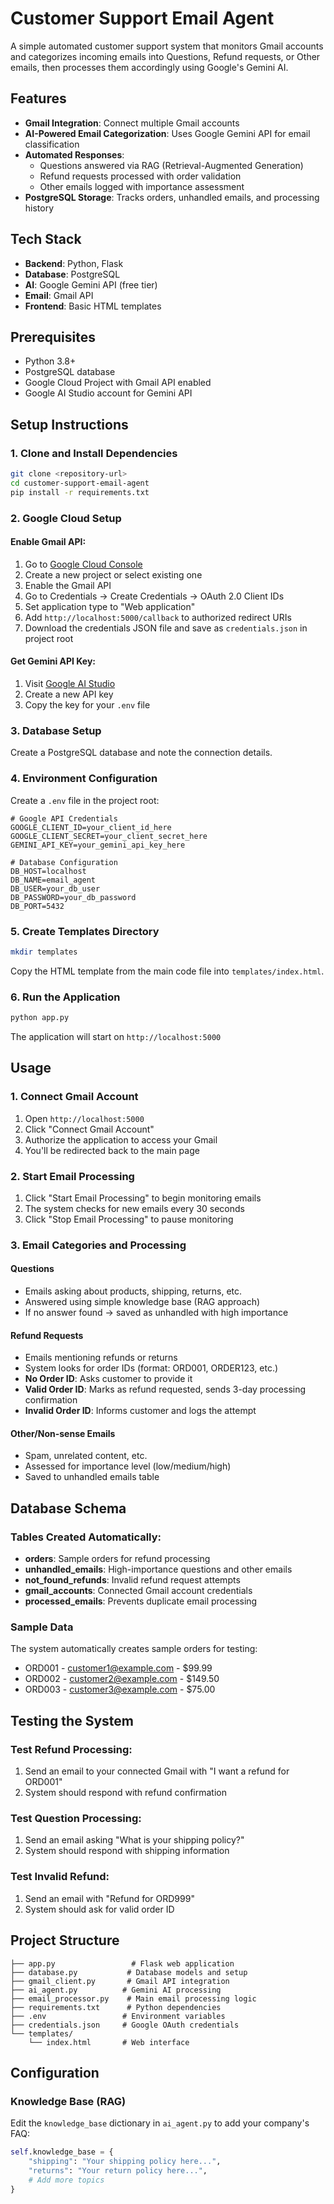 # Customer Support Email Agent

A simple automated customer support system that monitors Gmail accounts and categorizes incoming emails into Questions, Refund requests, or Other emails, then processes them accordingly using Google's Gemini AI.

## Features

- **Gmail Integration**: Connect multiple Gmail accounts
- **AI-Powered Email Categorization**: Uses Google Gemini API for email classification
- **Automated Responses**: 
  - Questions answered via RAG (Retrieval-Augmented Generation)
  - Refund requests processed with order validation
  - Other emails logged with importance assessment
- **PostgreSQL Storage**: Tracks orders, unhandled emails, and processing history

## Tech Stack

- **Backend**: Python, Flask
- **Database**: PostgreSQL
- **AI**: Google Gemini API (free tier)
- **Email**: Gmail API
- **Frontend**: Basic HTML templates

## Prerequisites

- Python 3.8+
- PostgreSQL database
- Google Cloud Project with Gmail API enabled
- Google AI Studio account for Gemini API

## Setup Instructions

### 1. Clone and Install Dependencies

```bash
git clone <repository-url>
cd customer-support-email-agent
pip install -r requirements.txt
```

### 2. Google Cloud Setup

#### Enable Gmail API:
1. Go to [Google Cloud Console](https://console.cloud.google.com/)
2. Create a new project or select existing one
3. Enable the Gmail API
4. Go to Credentials → Create Credentials → OAuth 2.0 Client IDs
5. Set application type to "Web application"
6. Add `http://localhost:5000/callback` to authorized redirect URIs
7. Download the credentials JSON file and save as `credentials.json` in project root

#### Get Gemini API Key:
1. Visit [Google AI Studio](https://makersuite.google.com/app/apikey)
2. Create a new API key
3. Copy the key for your `.env` file

### 3. Database Setup

Create a PostgreSQL database and note the connection details.

### 4. Environment Configuration

Create a `.env` file in the project root:

```env
# Google API Credentials
GOOGLE_CLIENT_ID=your_client_id_here
GOOGLE_CLIENT_SECRET=your_client_secret_here
GEMINI_API_KEY=your_gemini_api_key_here

# Database Configuration
DB_HOST=localhost
DB_NAME=email_agent
DB_USER=your_db_user
DB_PASSWORD=your_db_password
DB_PORT=5432
```

### 5. Create Templates Directory

```bash
mkdir templates
```

Copy the HTML template from the main code file into `templates/index.html`.

### 6. Run the Application

```bash
python app.py
```

The application will start on `http://localhost:5000`

## Usage

### 1. Connect Gmail Account
1. Open `http://localhost:5000`
2. Click "Connect Gmail Account"
3. Authorize the application to access your Gmail
4. You'll be redirected back to the main page

### 2. Start Email Processing
1. Click "Start Email Processing" to begin monitoring emails
2. The system checks for new emails every 30 seconds
3. Click "Stop Email Processing" to pause monitoring

### 3. Email Categories and Processing

#### Questions
- Emails asking about products, shipping, returns, etc.
- Answered using simple knowledge base (RAG approach)
- If no answer found → saved as unhandled with high importance

#### Refund Requests
- Emails mentioning refunds or returns
- System looks for order IDs (format: ORD001, ORDER123, etc.)
- **No Order ID**: Asks customer to provide it
- **Valid Order ID**: Marks as refund requested, sends 3-day processing confirmation
- **Invalid Order ID**: Informs customer and logs the attempt

#### Other/Non-sense Emails
- Spam, unrelated content, etc.
- Assessed for importance level (low/medium/high)
- Saved to unhandled emails table

## Database Schema

### Tables Created Automatically:

- **orders**: Sample orders for refund processing
- **unhandled_emails**: High-importance questions and other emails
- **not_found_refunds**: Invalid refund request attempts
- **gmail_accounts**: Connected Gmail account credentials
- **processed_emails**: Prevents duplicate email processing

### Sample Data

The system automatically creates sample orders for testing:
- ORD001 - customer1@example.com - $99.99
- ORD002 - customer2@example.com - $149.50  
- ORD003 - customer3@example.com - $75.00

## Testing the System

### Test Refund Processing:
1. Send an email to your connected Gmail with "I want a refund for ORD001"
2. System should respond with refund confirmation

### Test Question Processing:
1. Send an email asking "What is your shipping policy?"
2. System should respond with shipping information

### Test Invalid Refund:
1. Send an email with "Refund for ORD999" 
2. System should ask for valid order ID

## Project Structure

```
├── app.py                 # Flask web application
├── database.py           # Database models and setup
├── gmail_client.py       # Gmail API integration
├── ai_agent.py          # Gemini AI processing
├── email_processor.py    # Main email processing logic
├── requirements.txt      # Python dependencies
├── .env                 # Environment variables
├── credentials.json     # Google OAuth credentials
└── templates/
    └── index.html       # Web interface
```

## Configuration

### Knowledge Base (RAG)
Edit the `knowledge_base` dictionary in `ai_agent.py` to add your company's FAQ:

```python
self.knowledge_base = {
    "shipping": "Your shipping policy here...",
    "returns": "Your return policy here...",
    # Add more topics
}
```

